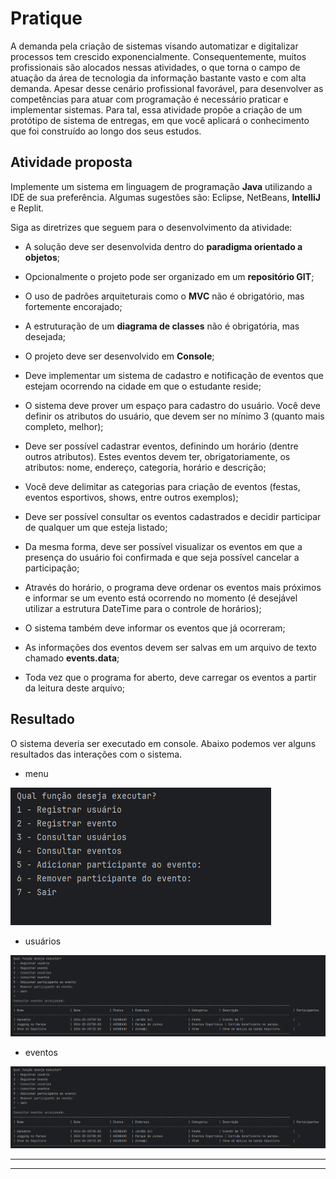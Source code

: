 # Pratique

A demanda pela criação de sistemas visando automatizar e digitalizar processos tem crescido exponencialmente. Consequentemente, muitos profissionais são alocados nessas atividades, o que torna o campo de atuação da área de tecnologia da informação bastante vasto e com alta demanda. Apesar desse cenário profissional favorável, para desenvolver as competências para atuar com programação é necessário praticar e implementar sistemas. Para tal, essa atividade propõe a criação de um protótipo de sistema de entregas, em que você aplicará o conhecimento que foi construído ao longo dos seus estudos.

## Atividade proposta

Implemente um sistema em linguagem de programação **Java** utilizando a IDE de sua preferência. Algumas sugestões são: Eclipse, NetBeans, **IntelliJ** e Replit.

Siga as diretrizes que seguem para o desenvolvimento da atividade:

- A solução deve ser desenvolvida dentro do **paradigma orientado a objetos**;

- Opcionalmente o projeto pode ser organizado em um **repositório GIT**;

- O uso de padrões arquiteturais como o **MVC** não é obrigatório, mas fortemente encorajado;

- A estruturação de um **diagrama de classes** não é obrigatória, mas desejada;

- O projeto deve ser desenvolvido em **Console**;

- Deve implementar um sistema de cadastro e notificação de eventos que estejam ocorrendo na cidade em que o estudante reside;

- O sistema deve prover um espaço para cadastro do usuário. Você deve definir os atributos do usuário, que devem ser no mínimo 3 (quanto mais completo, melhor);

- Deve ser possível cadastrar eventos, definindo um horário (dentre outros atributos). Estes eventos devem ter, obrigatoriamente, os atributos: nome, endereço, categoria, horário e descrição;

- Você deve delimitar as categorias para criação de eventos (festas, eventos esportivos, shows, entre outros exemplos);

- Deve ser possível consultar os eventos cadastrados e decidir participar de qualquer um que esteja listado;

- Da mesma forma, deve ser possível visualizar os eventos em que a presença do usuário foi confirmada e que seja possível cancelar a participação;

- Através do horário, o programa deve ordenar os eventos mais próximos e informar se um evento está ocorrendo no momento (é desejável utilizar a estrutura DateTime para o controle de horários);

- O sistema também deve informar os eventos que já ocorreram;

- As informações dos eventos devem ser salvas em um arquivo de texto chamado **events.data**;

- Toda vez que o programa for aberto, deve carregar os eventos a partir da leitura deste arquivo;

## Resultado

O sistema deveria ser executado em console. Abaixo podemos ver alguns resultados das interações com o sistema.

- menu

![menu](https://github.com/devcaiada/edu-am-events/blob/main/images/menu.png?raw=true)

- usuários

![users](https://github.com/devcaiada/edu-am-events/blob/main/images/usuarios.png?raw=true)

- eventos

![event](https://github.com/devcaiada/edu-am-events/blob/main/images/eventos.png?raw=true)

---
---
